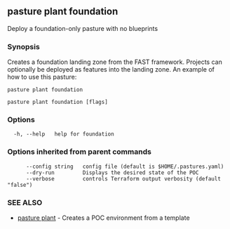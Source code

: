 ## pasture plant foundation

Deploy a foundation-only pasture with no blueprints

### Synopsis

Creates a foundation landing zone from the FAST framework.
Projects can optionally be deployed as features into the landing zone. An
example of how to use this pasture:
	
	pasture plant foundation

```
pasture plant foundation [flags]
```

### Options

```
  -h, --help   help for foundation
```

### Options inherited from parent commands

```
      --config string   config file (default is $HOME/.pastures.yaml)
      --dry-run         Displays the desired state of the POC
      --verbose         controls Terraform output verbosity (default "false")
```

### SEE ALSO

* [pasture plant](pasture_plant.md)	 - Creates a POC environment from a template
